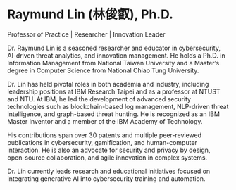 # Raymund Lin (林俊叡), Ph.D.
Professor of Practice | Researcher | Innovation Leader

Dr. Raymund Lin is a seasoned researcher and educator in cybersecurity, AI-driven threat analytics, and innovation management. He holds a Ph.D. in Information Management from National Taiwan University and a Master’s degree in Computer Science from National Chiao Tung University.

Dr. Lin has held pivotal roles in both academia and industry, including leadership positions at IBM Research Taipei and as a professor at NTUST and NTU. At IBM, he led the development of advanced security technologies such as blockchain-based log management, NLP-driven threat intelligence, and graph-based threat hunting. He is recognized as an IBM Master Inventor and a member of the IBM Academy of Technology.

His contributions span over 30 patents and multiple peer-reviewed publications in cybersecurity, gamification, and human-computer interaction. He is also an advocate for security and privacy by design, open-source collaboration, and agile innovation in complex systems.

Dr. Lin currently leads research and educational initiatives focused on integrating generative AI into cybersecurity training and automation.
